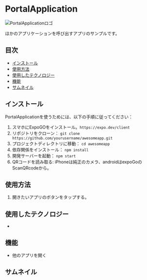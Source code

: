 # PortalApplication

![PortalApplicationロゴ](./images/logo.png)

ほかのアプリケーションを呼び出すアプリのサンプルです。

## 目次
- [インストール](#インストール)
- [使用方法](#使用方法)
- [使用したテクノロジー](#使用したテクノロジー)
- [機能](#機能)
- [サムネイル](#サムネイル)

## インストール
PortalApplicationを使うためには、以下の手順に従ってください：

1. スマホにExpoGOをインストール。`https://expo.dev/client`
2. リポジトリをクローン： `git clone https://github.com/yourusername/awesomeapp.git`
3. プロジェクトディレクトリに移動： `cd awesomeapp`
4. 依存関係をインストール： `npm install`
5. 開発サーバーを起動： `npm start`
6. QRコードを読み取る:  iPhoneは純正のカメラ、androidはexpoGoのScanQRcodeから。

## 使用方法
1. 開きたいアプリのボタンをタップする。

## 使用したテクノロジー
- 

## 機能
- 他のアプリを開く

## サムネイル